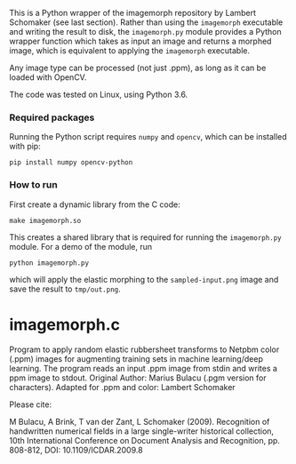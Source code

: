 This is a Python wrapper of the imagemorph repository by Lambert Schomaker
(see last section). Rather than using the `imagemorph` executable and writing the
result to disk, the `imagemorph.py` module provides a Python wrapper function
which takes as input an image and returns a morphed image, which is
equivalent to applying the `imagemorph` executable.

Any image type can be processed (not just .ppm), as long as it can be
loaded with OpenCV.

The code was tested on Linux, using Python 3.6.

### Required packages

Running the Python script requires `numpy` and `opencv`, which can be installed
with pip:

```
pip install numpy opencv-python
```

### How to run

First create a dynamic library from the C code: 

```
make imagemorph.so
```

This creates a shared library that is required for running the `imagemorph.py`
module. For a demo of the module, run

```
python imagemorph.py
```

which will apply the elastic morphing to the `sampled-input.png` image and save
the result to `tmp/out.png`.


# imagemorph.c
Program to apply random elastic rubbersheet  transforms to Netpbm color (.ppm) images for  augmenting training sets in machine learning/deep learning.  The program reads an input .ppm image from stdin and writes a ppm image to stdout.  Original Author: Marius Bulacu (.pgm version for characters). Adapted for .ppm and color: Lambert Schomaker

Please cite:

M Bulacu, A Brink, T van der Zant, L Schomaker (2009).
Recognition of handwritten numerical fields in a 
large single-writer historical collection,
10th International Conference on Document Analysis and Recognition, 
pp. 808-812, DOI: 10.1109/ICDAR.2009.8 
